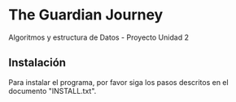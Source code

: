 # The Guardian Journey
Algoritmos y estructura de Datos - Proyecto Unidad 2
## Instalación
Para instalar el programa, por favor siga los pasos descritos en el documento "INSTALL.txt".